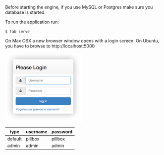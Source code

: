 Before starting the engine, if you use MySQL or Postgres make sure you database is started.

To run the application run:

    $ fab serve

On Max OSX a new browser window opens with a login screen. On Ubuntu, you have to browse to http://localhost:5000

![login](img/login.png)

type | username | password
------------ | ------------- | ------------
default | pillbox | pillbox
admin | admin | admin
